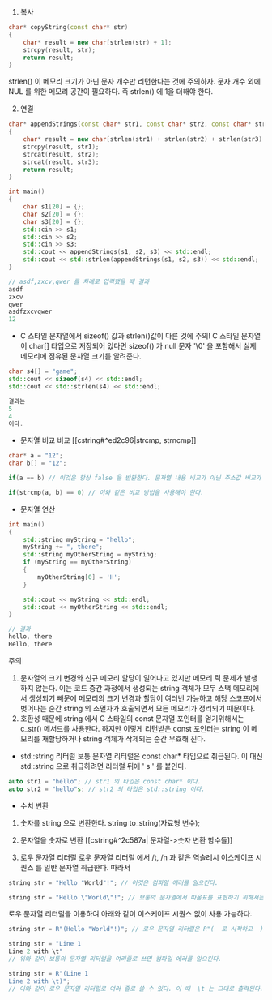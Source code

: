 1. 복사
```c++
char* copyString(const char* str)
{
	char* result = new char[strlen(str) + 1];
	strcpy(result, str);
	return result;
}
```

strlen() 이 메모리 크기가 아닌 문자 개수만 리턴한다는 것에 주의하자.
문자 개수 외에 NUL 를 위한 메모리 공간이 필요하다. 
즉 strlen() 에 1을 더해야 한다.

2.  연결
```c++
char* appendStrings(const char* str1, const char* str2, const char* str3)
{
    char* result = new char[strlen(str1) + strlen(str2) + strlen(str3) + 1];
    strcpy(result, str1);
    strcat(result, str2);
    strcat(result, str3);
    return result;
}

int main()
{
    char s1[20] = {};
    char s2[20] = {};
    char s3[20] = {};
    std::cin >> s1;
    std::cin >> s2;
    std::cin >> s3;
    std::cout << appendStrings(s1, s2, s3) << std::endl;
    std::cout << std::strlen(appendStrings(s1, s2, s3)) << std::endl;
}

// asdf,zxcv,qwer 를 차례로 입력했을 때 결과
asdf
zxcv
qwer
asdfzxcvqwer
12
```

- C 스타일 문자열에서 sizeof() 값과 strlen()값이 다른 것에 주의!
  C 스타일 문자열이 char[] 타입으로 저장되어 있다면 sizeof() 가 null 문자 '\\0' 을 포함해서 실제 메모리에 점유된 문자열 크기를 알려준다.

```c++
char s4[] = "game";
std::cout << sizeof(s4) << std::endl;
std::cout << std::strlen(s4) << std::endl;

결과는 
5
4
이다.


```

- 문자열 비교 비교
[[cstring#^ed2c96|strcmp, strncmp]]
```c++
char* a = "12";
char b[] = "12";

if(a == b) // 이것은 항상 false 을 반환한다. 문자열 내용 비교가 아닌 주소값 비교가 되기 때문.

if(strcmp(a, b) == 0) // 이와 같은 비교 방법을 사용해야 한다.
```

- 문자열 연산
```c++
int main()
{
	std::string myString = "hello";
	myString += ", there";
	std::string myOtherString = myString;
	if (myString == myOtherString)
	{
		myOtherString[0] = 'H';
	}

	std::cout << myString << std::endl;
	std::cout << myOtherString << std::endl;
}

// 결과
hello, there
Hello, there
```

주의
1. 문자열의 크기 변경와 신규 메모리 할당이 일어나고 있지만 메모리 릭 문제가 발생하지 않는다. 이는 코드 중간 과정에서 생성되는 string 객체가 모두 스택 메모리에서 생성되기 빼문에 메모리의 크기 변경과 할당이 여러번 가능하고 해당 스코프에서 벗어나는 순간 string 의 소멸자가 호출되면서 모든 메모리가 정리되기 때문이다.
2. 호환성 때문에 string 에서 C 스타일의 const 문자열 포인터를 얻기위해서는 c_str() 메서드를 사용한다. 하지만 이렇게 리턴받은 const 포인터는 string 이 메모리를 재할당하거나 string 객체가 삭제되는 순간 무효해 진다.


- std::string 리터럴
보통 문자열 리터럴은 const char*  타입으로 취급된다.  이 대신 std::string 으로 취급하려면 리터럴 뒤에 ' s ' 를 붙인다.
```c++
auto str1 = "hello"; // str1 의 타입은 const char* 이다.
auto str2 = "hello"s; // str2 의 타입은 std::string 이다.
```

- 수치 변환
1. 숫자를 string 으로 변환한다.
string to_string(자료형 변수);

2. 문자열을 숫자로 변환
[[cstring#^2c587a| 문자열->숫자 변환 함수들]]

3. 로우 문자열 리터럴
로우 문자열 리터럴 에서 /t, /n 과 같은 역슬레시 이스케이프 시퀀스 를 일반 문자열 취급한다.
따라서 
```c++
string str = "Hello "World"!"; // 이것은 컴파일 에러를 일으킨다.

string str = "Hello \"World\"!"; // 보통의 문자열에서 따옴표를 표현하기 위해서는 이렇게 이스케이프 시퀀스를 사용해야한다.
```

로우 문자열 리터럴을 이용하여 아래와 같이 이스케이프 시퀀스 없이 사용 가능하다.
```c++
string str = R"(Hello "World"!)"; // 로우 문자열 리터럴은 R"(  로 시작하고  )"  로 끝난다. 
```

```c++
string str = "Line 1
Line 2 with \t"
// 위와 같이 보통의 문자열 리터럴을 여러줄로 쓰면 컴파일 에러를 일으킨다.

string str = R"(Line 1
Line 2 with \t)";
// 이와 같이 로우 문자열 리터럴로 여러 줄로 쓸 수 있다. 이 때  \t 는 그대로 출력된다.
```